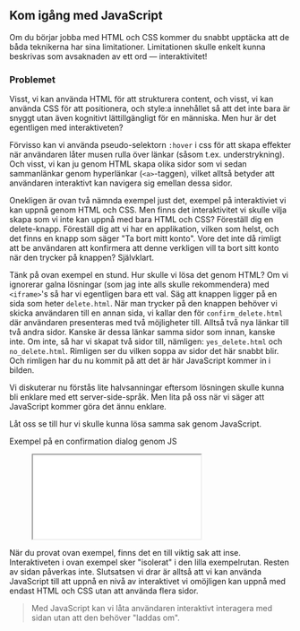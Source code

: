 ## Kom igång med JavaScript

Om du börjar jobba med HTML och CSS kommer du snabbt upptäcka att de båda teknikerna har sina limitationer. Limitationen skulle enkelt kunna beskrivas som avsaknaden av ett ord &mdash; interaktivitet!

### Problemet

Visst, vi kan använda HTML för att strukturera content, och visst, vi kan använda CSS för att positionera, och style:a innehållet så att det inte bara är snyggt utan även kognitivt lättillgängligt för en människa. Men hur är det egentligen med interaktiveten?

Förvisso kan vi använda pseudo-selektorn `:hover` i css för att skapa effekter när användaren låter musen rulla över länkar (såsom t.ex. understrykning). Och visst, vi kan ju genom HTML skapa olika sidor som vi sedan sammanlänkar genom hyperlänkar (`<a>`-taggen), vilket alltså betyder att användaren interaktivt kan navigera sig emellan dessa sidor.

Onekligen är ovan två nämnda exempel just det, exempel på interaktiviet vi kan uppnå genom HTML och CSS. Men finns det interaktivitet vi skulle vilja skapa som vi inte kan uppnå med bara HTML och CSS? Föreställ dig en delete-knapp. Föreställ dig att vi har en applikation, vilken som helst, och det finns en knapp som säger "Ta bort mitt konto". Vore det inte då rimligt att be användaren att konfirmera att denne verkligen vill ta bort sitt konto när den trycker på knappen? Självklart.

Tänk på ovan exempel en stund. Hur skulle vi lösa det genom HTML? Om vi ignorerar galna lösningar (som jag inte alls skulle rekommendera) med `<iframe>`'s så har vi egentligen bara ett val. Säg att knappen ligger på en sida som heter `delete.html`. När man trycker på den knappen behöver vi skicka användaren till en annan sida, vi kallar den för `confirm_delete.html` där användaren presenteras med två möjligheter till. Alltså två nya länkar till två andra sidor. Kanske är dessa länkar samma sidor som innan, kanske inte. Om inte, så har vi skapat två sidor till, nämligen: `yes_delete.html` och `no_delete.html`. Rimligen ser du vilken soppa av sidor det här snabbt blir. Och rimligen har du nu kommit på att det är här JavaScript kommer in i bilden.

Vi diskuterar nu förstås lite halvsanningar eftersom lösningen skulle kunna bli enklare med ett server-side-språk. Men lita på oss när vi säger att JavaScript kommer göra det ännu enklare.

Låt oss se till hur vi skulle kunna lösa samma sak genom JavaScript.

Exempel på en confirmation dialog genom JS

<figure class="example">
  <iframe src="examples/js-dialog"></iframe>
</figure>

När du provat ovan exempel, finns det en till viktig sak att inse. Interaktiveten i ovan exempel sker "isolerat" i den lilla exempelrutan. Resten av sidan påverkas inte. Slutsatsen vi drar är alltså att vi kan använda JavaScript till att uppnå en nivå av interaktivet vi omöjligen kan uppnå med endast HTML och CSS utan att använda flera sidor.

> Med JavaScript kan vi låta användaren interaktivt interagera med sidan utan att den behöver "laddas om".

